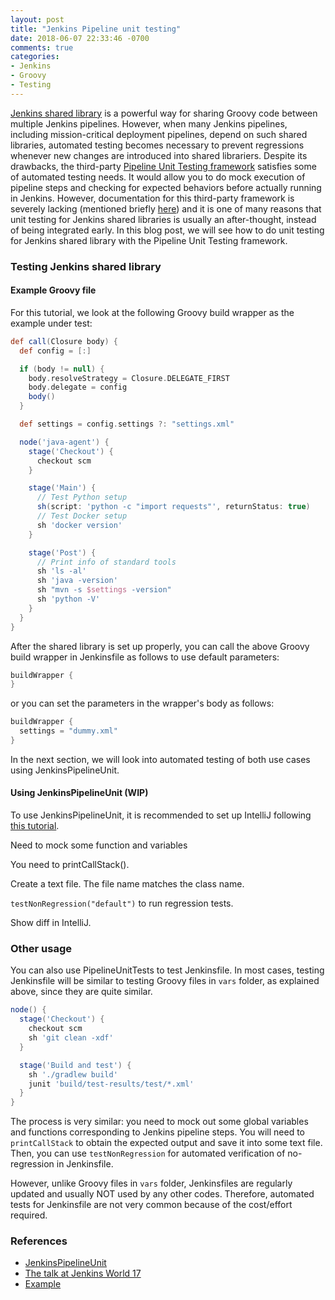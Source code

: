 ```yaml
---
layout: post
title: "Jenkins Pipeline unit testing"
date: 2018-06-07 22:33:46 -0700
comments: true
categories: 
- Jenkins
- Groovy
- Testing
---
```


[Jenkins shared library](https://jenkins.io/doc/book/pipeline/shared-libraries/) is a powerful way for sharing Groovy code between multiple Jenkins pipelines.
However, when many Jenkins pipelines, including mission-critical deployment pipelines, depend on such shared libraries, automated testing becomes necessary to prevent regressions whenever new changes are introduced into shared librariers.
Despite its drawbacks, the third-party [Pipeline Unit Testing framework](https://github.com/jenkinsci/JenkinsPipelineUnit) satisfies some of automated testing needs.
It would allow you to do mock execution of pipeline steps and checking for expected behaviors before actually running in Jenkins.
However, documentation for this third-party framework is severely lacking (mentioned briefly [here](https://jenkins.io/doc/book/pipeline/development/#unit-test)) and it is one of many reasons that unit testing for Jenkins shared libraries is usually an after-thought, instead of being integrated early.
In this blog post, we will see how to do unit testing for Jenkins shared library with the Pipeline Unit Testing framework.

<!--more-->

### Testing Jenkins shared library 

#### Example Groovy file

For this tutorial, we look at the following Groovy build wrapper as the example under test:

```groovy buildWrapper.groovy
def call(Closure body) {
  def config = [:]

  if (body != null) {
    body.resolveStrategy = Closure.DELEGATE_FIRST
    body.delegate = config
    body()
  }

  def settings = config.settings ?: "settings.xml"

  node('java-agent') {
    stage('Checkout') {
      checkout scm
    }

    stage('Main') {
      // Test Python setup
      sh(script: 'python -c "import requests"', returnStatus: true)
      // Test Docker setup
      sh 'docker version'
    }

    stage('Post') {
      // Print info of standard tools
      sh 'ls -al'
      sh 'java -version'
      sh "mvn -s $settings -version"
      sh 'python -V'
    }
  }
}
```

After the shared library is set up properly, you can call the above Groovy build wrapper in Jenkinsfile as follows to use default parameters:

```groovy Jenkinsfile for first use case 
buildWrapper {
}
```

or you can set the parameters in the wrapper's body as follows:

```groovy Jenkinsfile for second use case
buildWrapper {
  settings = "dummy.xml"
}
```

In the next section, we will look into automated testing of both use cases using JenkinsPipelineUnit.

#### Using JenkinsPipelineUnit (WIP)

To use JenkinsPipelineUnit, it is recommended to set up IntelliJ following [this tutorial](/blog/2018/02/09/intellij-setup-for-jenkins-shared-library-development/).

Need to mock some function and variables

You need to printCallStack().

Create a text file. The file name matches the class name.

`testNonRegression("default")` to run regression tests. 

Show diff in IntelliJ.

### Other usage

You can also use PipelineUnitTests to test Jenkinsfile.
In most cases, testing Jenkinsfile will be similar to testing Groovy files in `vars` folder, as explained above, since they are quite similar.

```groovy Example Jenkinsfile
node() {
  stage('Checkout') {
    checkout scm
    sh 'git clean -xdf'
  }

  stage('Build and test') {
    sh './gradlew build'
    junit 'build/test-results/test/*.xml'
  }
}
```

The process is very similar: you need to mock out some global variables and functions corresponding to Jenkins pipeline steps.
You will need to `printCallStack` to obtain the expected output and save it into some text file.
Then, you can use `testNonRegression` for automated verification of no-regression in Jenkinsfile.

However, unlike Groovy files in `vars` folder, Jenkinsfiles are regularly updated and usually NOT used by any other codes.
Therefore, automated tests for Jenkinsfile are not very common because of the cost/effort required.

### References

* [JenkinsPipelineUnit](https://github.com/jenkinsci/JenkinsPipelineUnit)
* [The talk at Jenkins World 17](https://www.youtube.com/watch?v=RmrpUtbVR7o)
* [Example](https://github.com/tdongsi/jenkins-steps-override)
